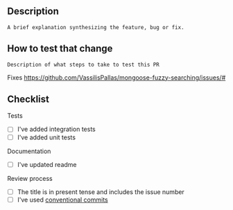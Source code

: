 ## Description

`A brief explanation synthesizing the feature, bug or fix.`

## How to test that change

`Description of what steps to take to test this PR`

<!-- Modify issue url. -->

Fixes https://github.com/VassilisPallas/mongoose-fuzzy-searching/issues/#

## Checklist

Tests

- [ ] I've added integration tests
- [ ] I've added unit tests

Documentation

- [ ] I've updated readme

Review process

- [ ] The title is in present tense and includes the issue number
- [ ] I've used [conventional commits](https://www.conventionalcommits.org/)

